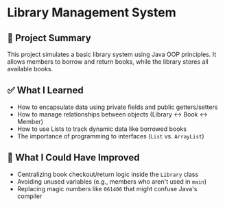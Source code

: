 # Library Management System

## 📘 Project Summary
This project simulates a basic library system using Java OOP principles. It allows members to borrow and return books, while the library stores all available books.

## ✅ What I Learned
- How to encapsulate data using private fields and public getters/setters
- How to manage relationships between objects (Library ↔ Book ↔ Member)
- How to use Lists to track dynamic data like borrowed books
- The importance of programming to interfaces (`List` vs. `ArrayList`)

## 🔧 What I Could Have Improved
- Centralizing book checkout/return logic inside the `Library` class
- Avoiding unused variables (e.g., members who aren't used in `main`)
- Replacing magic numbers like `061406` that might confuse Java's compiler
